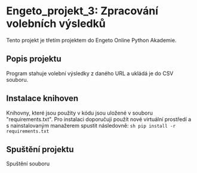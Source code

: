 # Engeto_projekt_3: Zpracování volebních výsledků

Tento projekt je třetím projektem do Engeto Online Python Akademie.

## Popis projektu

Program stahuje volební výsledky z daného URL a ukládá je do CSV souboru.

## Instalace knihoven

Knihovny, které jsou použity v kódu jsou uložené v souboru "requirements.txt". Pro instalaci doporučuji použít nové virtuální prostředí a s nainstalovaným manažerem spustit následovně:
    ```sh
    pip install -r requirements.txt
    ```

## Spuštění projektu

Spuštění souboru 
